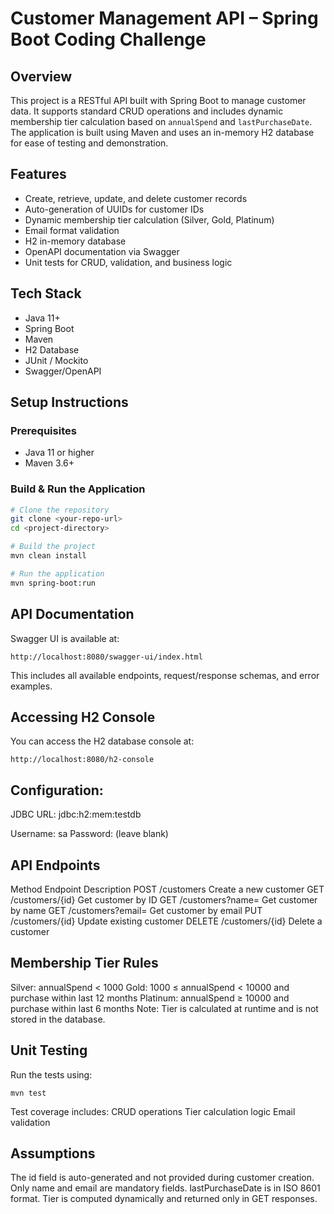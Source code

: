 # Customer Management API – Spring Boot Coding Challenge

## Overview

This project is a RESTful API built with Spring Boot to manage customer data. It supports standard CRUD operations and includes dynamic membership tier calculation based on `annualSpend` and `lastPurchaseDate`. The application is built using Maven and uses an in-memory H2 database for ease of testing and demonstration.

## Features

- Create, retrieve, update, and delete customer records
- Auto-generation of UUIDs for customer IDs
- Dynamic membership tier calculation (Silver, Gold, Platinum)
- Email format validation
- H2 in-memory database
- OpenAPI documentation via Swagger
- Unit tests for CRUD, validation, and business logic

## Tech Stack

- Java 11+
- Spring Boot
- Maven
- H2 Database
- JUnit / Mockito
- Swagger/OpenAPI

## Setup Instructions

### Prerequisites

- Java 11 or higher
- Maven 3.6+

### Build & Run the Application

```bash
# Clone the repository
git clone <your-repo-url>
cd <project-directory>

# Build the project
mvn clean install

# Run the application
mvn spring-boot:run
```
## API Documentation
Swagger UI is available at:
```
http://localhost:8080/swagger-ui/index.html
```
This includes all available endpoints, request/response schemas, and error examples.

## Accessing H2 Console

You can access the H2 database console at:
```
http://localhost:8080/h2-console
```

## Configuration:

JDBC URL: jdbc:h2:mem:testdb

Username: sa
Password: (leave blank)

## API Endpoints

Method	Endpoint	Description
POST	/customers	Create a new customer
GET	/customers/{id}	Get customer by ID
GET	/customers?name=	Get customer by name
GET	/customers?email=	Get customer by email
PUT	/customers/{id}	Update existing customer
DELETE	/customers/{id}	Delete a customer

## Membership Tier Rules
Silver: annualSpend < 1000
Gold: 1000 ≤ annualSpend < 10000 and purchase within last 12 months
Platinum: annualSpend ≥ 10000 and purchase within last 6 months
Note: Tier is calculated at runtime and is not stored in the database.

## Unit Testing
Run the tests using:

```
mvn test
```
Test coverage includes:
CRUD operations
Tier calculation logic
Email validation

## Assumptions
The id field is auto-generated and not provided during customer creation.
Only name and email are mandatory fields.
lastPurchaseDate is in ISO 8601 format.
Tier is computed dynamically and returned only in GET responses.
